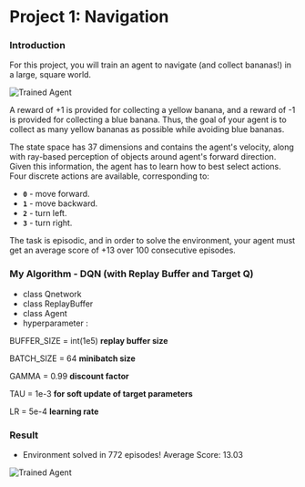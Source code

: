 [//]: # (Image References)

[image1]: https://user-images.githubusercontent.com/10624937/42135619-d90f2f28-7d12-11e8-8823-82b970a54d7e.gif "Trained Agent"

# Project 1: Navigation

### Introduction

For this project, you will train an agent to navigate (and collect bananas!) in a large, square world.  

![Trained Agent][image1]

A reward of +1 is provided for collecting a yellow banana, and a reward of -1 is provided for collecting a blue banana.  Thus, the goal of your agent is to collect as many yellow bananas as possible while avoiding blue bananas.  

The state space has 37 dimensions and contains the agent's velocity, along with ray-based perception of objects around agent's forward direction.  Given this information, the agent has to learn how to best select actions.  Four discrete actions are available, corresponding to:
- **`0`** - move forward.
- **`1`** - move backward.
- **`2`** - turn left.
- **`3`** - turn right.

The task is episodic, and in order to solve the environment, your agent must get an average score of +13 over 100 consecutive episodes.

### My Algorithm - DQN (with Replay Buffer and Target Q)
- class Qnetwork
- class ReplayBuffer
- class Agent
- hyperparameter :

BUFFER_SIZE = int(1e5)   **replay buffer size**

BATCH_SIZE = 64          **minibatch size**

GAMMA = 0.99             **discount factor**

TAU = 1e-3               **for soft update of target parameters**

LR = 5e-4                **learning rate**

### Result
- Environment solved in 772 episodes!	Average Score: 13.03

![Trained Agent][image1]
